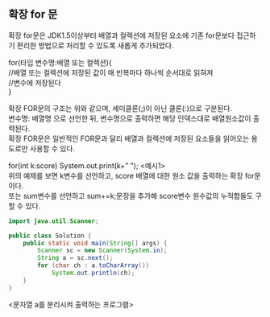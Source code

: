 ## 확장 for 문 
확장 for문은 JDK1.5이상부터 배열과 컬렉션에 저장된 요소에 기존 for문보다 접근하기 편리한 방법으로 처리할 수 있도록 새롭게 추가되었다.
 
for(타입 변수명:배열 또는 컬렉션){     	   
  //배열 또는 컬렉션에 저장된 값이 매 반복마다 하나씩 순서대로 읽혀져    			 
  //변수에 저장된다    
}           
     
확장 FOR문의 구조는 위와 같으며, 세미클론(;)이 아닌 클론(:)으로 구분된다.    
변수명: 배열명 으로 선언한 뒤, 변수명으로 출력하면 해당 인덱스대로 배열원소값이 출력된다.    
확장 FOR문은 일반적인 FOR문과 달리 배열과 컬렉션에 저장된 요소들을 읽어오는 용도로만 사용할 수 있다.    
     
for(int k:score) 
  System.out.print(k+" ");
<예시1>    
위의 예제를 보면 k변수를 선언하고, score 배열에 대한 원소 값을 출력하는 확장 for문이다.    
또는 sum변수를 선언하고 sum+=k;문장을 추가해 score변수 원수값의 누적합들도 구할 수 있다.   

```java
import java.util.Scanner;

public class Solution {
    public static void main(String[] args) {
        Scanner sc = new Scanner(System.in);
        String a = sc.next();
        for (char ch : a.toCharArray())
            System.out.println(ch);
    }
}
```
<문자열 a를 분리시켜 출력하는 프로그램>          

      

